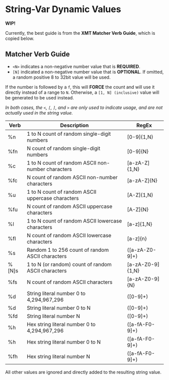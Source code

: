 # String-Var Dynamic Values

**WIP!**

Currently, the best guide is from the **XMT Matcher Verb Guide**, which is copied
below.

## Matcher Verb Guide

- `<N>` indicates a non-negative number value that is **REQUIRED**.
- `[N]` indicated a non-negative number value that is **OPTIONAL**.
   If omitted, a random positive 8 to 32bit value will be used.

If the number is followed by a `f`, this will **FORCE** the count and will use it
directly instead of a range to `N`. Otherwise, a `[1, N] (inclusive)` value will
be generated to be used instead.

_In both cases, the `<`, `[`, `]`, and `>` are only used to indicate usage,_
_and are not actually used in the string value._

| Verb   | Description                                         | RegEx            |
| ------ | --------------------------------------------------- | ---------------- |
| %<N>n  | 1 to N count of random single-digit numbers         | [0-9]{1,N}       |
| %<N>fn | N count of random single-digit numbers              | [0-9]{N}         |
| %<N>c  | 1 to N count of random ASCII non-number characters  | [a-zA-Z]{1,N}    |
| %<N>fc | N count of random ASCII non-number characters       | [a-zA-Z]{N}      |
| %<N>u  | 1 to N count of random ASCII uppercase characters   | [A-Z]{1,N}       |
| %<N>fu | N count of random ASCII uppercase characters        | [A-Z]{N}         |
| %<N>l  | 1 to N count of random ASCII lowercase characters   | [a-z]{1,N}       |
| %<N>fl | N count of random ASCII lowercase characters        | [a-z]{n}         |
| %s     | Random 1 to 256 count of random ASCII characters    | ([a-zA-Z0-9]+)   |
| %[N]s  | 1 to N (or random) count of random ASCII characters | [a-zA-Z0-9]{1,N} |
| %<N>fs | N count of random ASCII characters                  | [a-zA-Z0-9]{N}   |
| %d     | String literal number 0 to 4,294,967,296            | ([0-9]+)         |
| %<N>d  | String literal number 0 to N                        | ([0-9]+)         |
| %<N>fd | String literal number N                             | ([0-9]+)         |
| %h     | Hex string literal number 0 to 4,294,967,296        | ([a-fA-F0-9]+)   |
| %<N>h  | Hex string literal number 0 to N                    | ([a-fA-F0-9]+)   |
| %<N>fh | Hex string literal number N                         | ([a-fA-F0-9]+)   |

All other values are ignored and directly added to the resulting string value.
